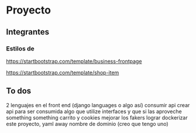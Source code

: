 # Proyecto

## Integrantes

### Estilos de

<https://startbootstrap.com/template/business-frontpage>

<https://startbootstrap.com/template/shop-item>

## To dos

2 lenguajes en el front end (django languages o algo así)
consumir api
crear api para ser consumida
algo que utilize interfaces y que si las aproveche
something something carrito y cookies
mejorar los fakers
lograr dockerizar este proyecto, yaml away
nombre de dominio (creo que tengo uno)

